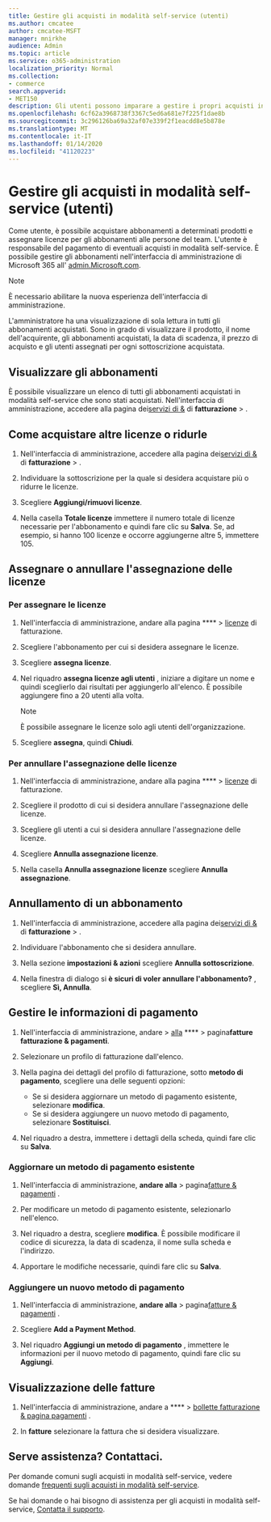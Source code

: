 ```yaml
---
title: Gestire gli acquisti in modalità self-service (utenti)
ms.author: cmcatee
author: cmcatee-MSFT
manager: mnirkhe
audience: Admin
ms.topic: article
ms.service: o365-administration
localization_priority: Normal
ms.collection:
- commerce
search.appverid:
- MET150
description: Gli utenti possono imparare a gestire i propri acquisti in modalità self-service.
ms.openlocfilehash: 6cf62a3968738f3367c5ed6a681e7f225f1dae8b
ms.sourcegitcommit: 3c296126ba69a32af07e339f2f1eacdd8e5b878e
ms.translationtype: MT
ms.contentlocale: it-IT
ms.lasthandoff: 01/14/2020
ms.locfileid: "41120223"
---
```

# <a name="manage-self-service-purchases-users"></a>Gestire gli acquisti in modalità self-service (utenti)

Come utente, è possibile acquistare abbonamenti a determinati prodotti e assegnare licenze per gli abbonamenti alle persone del team. L'utente è responsabile del pagamento di eventuali acquisti in modalità self-service. È possibile gestire gli abbonamenti nell'interfaccia di amministrazione di Microsoft 365 all' <a href="https://go.microsoft.com/fwlink/p/?linkid=2024339" target="_blank">admin.Microsoft.com</a>.

> [!NOTE]
> È necessario abilitare la nuova esperienza dell'interfaccia di amministrazione.

L'amministratore ha una visualizzazione di sola lettura in tutti gli abbonamenti acquistati. Sono in grado di visualizzare il prodotto, il nome dell'acquirente, gli abbonamenti acquistati, la data di scadenza, il prezzo di acquisto e gli utenti assegnati per ogni sottoscrizione acquistata.

## <a name="view-your-subscriptions"></a>Visualizzare gli abbonamenti

È possibile visualizzare un elenco di tutti gli abbonamenti acquistati in modalità self-service che sono stati acquistati. Nell'interfaccia di amministrazione, accedere alla pagina dei<a href="https://go.microsoft.com/fwlink/p/?linkid=842054" target="_blank">servizi di &</a> di **fatturazione** > .

## <a name="how-to-buy-more-or-reduce-licenses"></a>Come acquistare altre licenze o ridurle

1. Nell'interfaccia di amministrazione, accedere alla pagina dei<a href="https://go.microsoft.com/fwlink/p/?linkid=842054" target="_blank">servizi di &</a> di **fatturazione** > .

2. Individuare la sottoscrizione per la quale si desidera acquistare più o ridurre le licenze.

3. Scegliere **Aggiungi/rimuovi licenze**.

4. Nella casella **Totale licenze** immettere il numero totale di licenze necessarie per l'abbonamento e quindi fare clic su **Salva**.
Se, ad esempio, si hanno 100 licenze e occorre aggiungerne altre 5, immettere 105.

## <a name="assign-or-unassign-licenses"></a>Assegnare o annullare l'assegnazione delle licenze

### <a name="to-assign-licenses"></a>Per assegnare le licenze

1. Nell'interfaccia di amministrazione, andare alla pagina **** > <a href="https://go.microsoft.com/fwlink/p/?linkid=842264" target="_blank">licenze</a> di fatturazione.

2. Scegliere l'abbonamento per cui si desidera assegnare le licenze.

3. Scegliere **assegna licenze**.

4. Nel riquadro **assegna licenze agli utenti** , iniziare a digitare un nome e quindi sceglierlo dai risultati per aggiungerlo all'elenco. È possibile aggiungere fino a 20 utenti alla volta.

    > [!NOTE]
    > È possibile assegnare le licenze solo agli utenti dell'organizzazione.

5. Scegliere **assegna**, quindi **Chiudi**.

### <a name="to-unassign-licenses"></a>Per annullare l'assegnazione delle licenze

1. Nell'interfaccia di amministrazione, andare alla pagina **** > <a href="https://go.microsoft.com/fwlink/p/?linkid=842264" target="_blank">licenze</a> di fatturazione.

2. Scegliere il prodotto di cui si desidera annullare l'assegnazione delle licenze.

3. Scegliere gli utenti a cui si desidera annullare l'assegnazione delle licenze.

4. Scegliere **Annulla assegnazione licenze**.

5. Nella casella **Annulla assegnazione licenze** scegliere **Annulla assegnazione**.

## <a name="cancel-a-subscription"></a>Annullamento di un abbonamento

1. Nell'interfaccia di amministrazione, accedere alla pagina dei<a href="https://go.microsoft.com/fwlink/p/?linkid=842054" target="_blank">servizi di &</a> di **fatturazione** > .

2. Individuare l'abbonamento che si desidera annullare.

3. Nella sezione **impostazioni & azioni** scegliere **Annulla sottoscrizione**.

4. Nella finestra di dialogo si **è sicuri di voler annullare l'abbonamento?** , scegliere **Sì, Annulla**.

## <a name="manage-your-payment-details"></a>Gestire le informazioni di pagamento

1. Nell'interfaccia di amministrazione, andare > <a href="https://go.microsoft.com/fwlink/p/?linkid=2103629" target="_blank">alla</a> **** > pagina**fatture fatturazione & pagamenti**.

2. Selezionare un profilo di fatturazione dall'elenco.

3. Nella pagina dei dettagli del profilo di fatturazione, sotto **metodo di pagamento**, scegliere una delle seguenti opzioni:

    - Se si desidera aggiornare un metodo di pagamento esistente, selezionare **modifica**.
    - Se si desidera aggiungere un nuovo metodo di pagamento, selezionare **Sostituisci**.

4. Nel riquadro a destra, immettere i dettagli della scheda, quindi fare clic su **Salva**.

### <a name="update-an-existing-payment-method"></a>Aggiornare un metodo di pagamento esistente

1. Nell'interfaccia di amministrazione, **andare alla** > pagina<a href="https://go.microsoft.com/fwlink/p/?linkid=848039" target="_blank">fatture & pagamenti</a> .

2. Per modificare un metodo di pagamento esistente, selezionarlo nell'elenco.

3. Nel riquadro a destra, scegliere **modifica**. È possibile modificare il codice di sicurezza, la data di scadenza, il nome sulla scheda e l'indirizzo.

4. Apportare le modifiche necessarie, quindi fare clic su **Salva**.

### <a name="add-a-new-payment-method"></a>Aggiungere un nuovo metodo di pagamento

1. Nell'interfaccia di amministrazione, **andare alla** > pagina<a href="https://go.microsoft.com/fwlink/p/?linkid=848039" target="_blank">fatture & pagamenti</a> .

2. Scegliere **Add a Payment Method**.

3. Nel riquadro **Aggiungi un metodo di pagamento** , immettere le informazioni per il nuovo metodo di pagamento, quindi fare clic su **Aggiungi**.

## <a name="view-your-invoices"></a>Visualizzazione delle fatture

1. Nell'interfaccia di amministrazione, andare a **** > <a href="https://go.microsoft.com/fwlink/p/?linkid=848039" target="_blank">bollette fatturazione & pagina pagamenti</a> .

2. In **fatture** selezionare la fattura che si desidera visualizzare.

## <a name="need-help-contact-us"></a>Serve assistenza? Contattaci.

Per domande comuni sugli acquisti in modalità self-service, vedere domande [frequenti sugli acquisti in modalità self-service](self-service-purchase-faq.md).

Se hai domande o hai bisogno di assistenza per gli acquisti in modalità self-service, [Contatta il supporto](https://docs.microsoft.com/office365/admin/contact-support-for-business-products).
